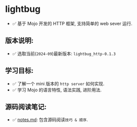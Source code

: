 # lightbug

- ✅️ 基于 Mojo 开发的 HTTP 框架, 支持简单的 web sever 运行.

## 版本说明:

- ✅️ 选取当前(`2024-09`)最新版本: `lightbug_http-0.1.3`

## 学习目标:

- ✅️ 了解一个 mini 版本的 `http server` 如何实现.
- ✅️ 学习 Mojo 的语言特性, 语法实践, 进阶用法.

## 源码阅读笔记:

- ✅️ [notes.md](notes.md): 包含源码阅读`技巧 & 顺序`.